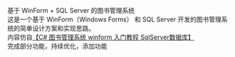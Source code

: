 基于 WinForm + SQL Server 的图书管理系统<br>
这是一个基于 WinForm（Windows Forms） 和 SQL Server 开发的图书管理系统的简单设计方案和实现思路。<br>
内容仿自[【C# 图书管理系统 winform 入门教程 SqlServer数据库】](https://www.bilibili.com/video/BV14p4y1S7yk/?p=6&share_source=copy_web&vd_source=2be52822e685cada1d8df6d42afe6a8c)<br>
完成部分功能，持续优化，添加功能<br>
